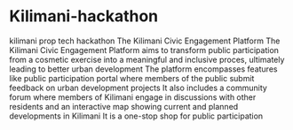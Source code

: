 # Kilimani-hackathon
kilimani prop tech hackathon
The Kilimani Civic Engagement Platform
The Kilimani Civic Engagement Platform aims to transform public participation from a cosmetic exercise into a meaningful and inclusive proces, ultimately leading to better urban development
The platform encompasses features like public participation portal where members of the public submit feedback on urban development projects
It also includes a community forum where members of Kilimani engage in discussions with other residents and an interactive map showing current and planned developments in Kilimani
It is a one-stop shop for public participation
